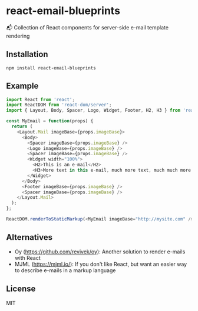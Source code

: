 # react-email-blueprints
:mailbox_with_mail: Collection of React components for server-side e-mail template rendering

## Installation
```
npm install react-email-blueprints
```

## Example
```javascript
import React from 'react';
import ReactDOM from 'react-dom/server';
import { Layout, Body, Spacer, Logo, Widget, Footer, H2, H3 } from 'react-email-blueprints';

const MyEmail = function(props) {
  return (
    <Layout.Mail imageBase={props.imageBase}>
      <Body>
        <Spacer imageBase={props.imageBase} />
        <Logo imageBase={props.imageBase} />
        <Spacer imageBase={props.imageBase} />
        <Widget width="100%">
          <H2>This is an e-mail</H2>
          <H3>More text in this e-mail, much more text, much much more text.</H3>
        </Widget>
      </Body>
      <Footer imageBase={props.imageBase} />
      <Spacer imageBase={props.imageBase} />
    </Layout.Mail>
  );
};

ReactDOM.renderToStaticMarkup(<MyEmail imageBase="http://mysite.com" />);
```

## Alternatives
- Oy (https://github.com/revivek/oy): Another solution to render e-mails with React
- MJML (https://mjml.io/): If you don't like React, but want an easier way to describe e-mails in a markup language

## License
MIT
